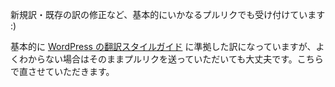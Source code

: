 新規訳・既存の訳の修正など、基本的にいかなるプルリクでも受け付けています :)

基本的に [WordPress の翻訳スタイルガイド](https://wpdocs.osdn.jp/WordPress_%E3%81%AE%E7%BF%BB%E8%A8%B3/%E7%BF%BB%E8%A8%B3%E3%82%B9%E3%82%BF%E3%82%A4%E3%83%AB%E3%82%AC%E3%82%A4%E3%83%89) に準拠した訳になっていますが、よくわからない場合はそのままプルリクを送っていただいても大丈夫です。こちらで直させていただきます。
